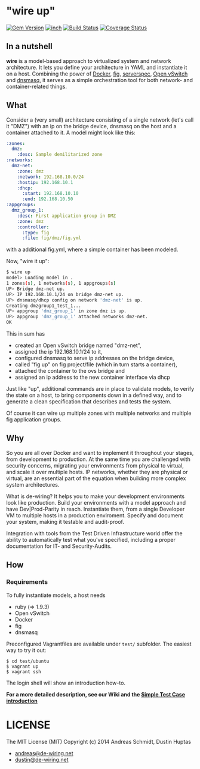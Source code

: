 # "wire up"

[![Gem Version](https://badge.fury.io/rb/dewiring.svg)](http://badge.fury.io/rb/dewiring)
[![inch](http://inch-ci.org/github/de-wiring/wire.png?branch=master)](http://inch-ci.org/github/de-wiring/wire)
[![Build Status](https://travis-ci.org/de-wiring/wire.svg?branch=master)](https://travis-ci.org/de-wiring/wire)
[![Coverage Status](https://img.shields.io/coveralls/de-wiring/wire.svg)](https://coveralls.io/r/de-wiring/wire?branch=master)

## In a nutshell

**wire** is a model-based approach to virtualized system and network architecture.
It lets you define your architecture in YAML and instantiate it on a host. 
Combining the power of [Docker](https://docker.com), [fig](fig.sh), [serverspec](serverspec.org), 
[Open vSwitch](http://openvswitch.org) and [dnsmasq](http://dnsmasq.org), 
it serves as a simple orchestration tool for both network- and container-related things.

## What

Consider a (very small) architecture consisting of a single network (let's call it "DMZ")
with an ip on the bridge device, dnsmasq on the host and a container attached to it. A model 
might look like this:

```yaml
:zones:
  dmz:
    :desc: Sample demilitarized zone
:networks:
  dmz-net:
    :zone: dmz
    :network: 192.168.10.0/24
    :hostip: 192.168.10.1
    :dhcp:
      :start: 192.168.10.10
      :end: 192.168.10.50
:appgroups:
  dmz_group_1:
    :desc: First application group in DMZ
    :zone: dmz
    :controller:
      :type: fig
      :file: fig/dmz/fig.yml
```
with a additional fig.yml, where a simple    container has been modeled. 

Now, "wire it up":

```bash
$ wire up
model> Loading model in .
1 zones(s), 1 networks(s), 1 appgroups(s)
UP> Bridge dmz-net up.
UP> IP 192.168.10.1/24 on bridge dmz-net up.
UP> dnsmasq/dhcp config on network 'dmz-net' is up.
Creating dmzgroup1_test_1...
UP> appgroup 'dmz_group_1' in zone dmz is up.
UP> appgroup 'dmz_group_1' attached networks dmz-net.
OK
```

This in sum has 
* created an Open vSwitch bridge named "dmz-net",
* assigned the ip 192.168.10.1/24 to it,
* configured dnsmasq to serve ip addresses on the bridge device,
* called "fig up" on fig project/file (which in turn starts a container),
* attached the container to the ovs bridge and
* assigned an ip address to the new container interface via dhcp

Just like "up", additional commands are in place to validate models, to verify
the state on a host, to bring components down in a defined way, and to generate
a clean specification that describes and tests the system.

Of course it can wire up multiple zones with multiple networks and multiple fig 
application groups.

## Why

So you are all over Docker and want to implement it throughout your stages, from 
development to production. At the same time you are challenged with security concerns, 
migrating your environments from physical to virtual, and scale it over multiple
hosts. IP networks, whether they are physical or virtual, are an essential part of
the equation when building more complex system architectures.

What is de-wiring? It helps you to make your development environments look like production. 
Build your environments with a model approach and have Dev|Prod-Parity in reach. 
Instantiate them, from a single Developer VM to multiple hosts in a production enviroment. 
Specify and document your system, making it testable and audit-proof. 

Integration with tools 
from the Test Driven Infrastructure world offer the ability to automatically test what 
you've specified, including a proper documentation for IT- and Security-Audits.

## How

### Requirements

To fully instantiate models, a host needs

* ruby (=> 1.9.3)
* Open vSwitch
* Docker
* fig
* dnsmasq

Preconfigured Vagrantfiles are available under `test/` subfolder. The easiest way to try
it out:

```
$ cd test/ubuntu
$ vagrant up
$ vagrant ssh
```

The login shell will show an introduction how-to. 

**For a more detailed description, see our Wiki and the 
[Simple Test Case introduction](https://github.com/de-wiring/wire/wiki/SimpleTestCase)**

 
# LICENSE

The MIT License (MIT) Copyright (c) 2014 Andreas Schmidt, Dustin Huptas

* andreas@de-wiring.net
* dustin@de-wiring.net

